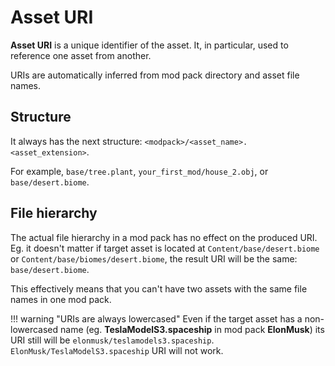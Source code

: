 # Asset URI

**Asset URI** is a unique identifier of the asset. It, in particular, used to reference one asset from another.

URIs are automatically inferred from mod pack directory and asset file names.

## Structure

It always has the next structure: `<modpack>/<asset_name>.<asset_extension>`.

For example, `base/tree.plant`, `your_first_mod/house_2.obj`, or `base/desert.biome`.

## File hierarchy

The actual file hierarchy in a mod pack has no effect on the produced URI. Eg. it doesn't matter if target asset is located at `Content/base/desert.biome` or `Content/base/biomes/desert.biome`, the result URI will be the same: `base/desert.biome`.

This effectively means that you can't have two assets with the same file names in one mod pack.

!!! warning "URIs are always lowercased"
    Even if the target asset has a non-lowercased name (eg. **TeslaModelS3.spaceship** in mod pack **ElonMusk**) its URI still will be `elonmusk/teslamodels3.spaceship`. `ElonMusk/TeslaModelS3.spaceship` URI will not work.